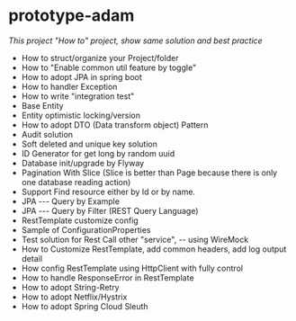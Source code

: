 # prototype-adam

*This project "How to" project, show same solution and best practice*

* How to struct/organize your Project/folder
* How to "Enable common util feature by toggle" 
* How to adopt JPA in spring boot
* How to handler Exception 
* How to write "integration test"
* Base Entity
* Entity optimistic locking/version
* How to adopt DTO (Data transform object) Pattern
* Audit solution
* Soft deleted and unique key solution
* ID Generator for get long by random uuid
* Database init/upgrade by Flyway
* Pagination With Slice (Slice is better than Page because there is only one database reading action)
* Support Find resource either by Id or by name.
* JPA --- Query by Example
* JPA --- Query by Filter (REST Query Language)
* RestTemplate customize config
* Sample of ConfigurationProperties
* Test solution for Rest Call other "service", -- using WireMock
* How to Customize RestTemplate, add common headers, add log output detail
* How config RestTemplate using HttpClient with fully control
* How to handle ResponseError in RestTemplate
* How to adopt String-Retry
* How to adopt Netflix/Hystrix
* How to adopt Spring Cloud Sleuth
